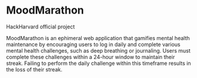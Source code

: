 # MoodMarathon
HackHarvard official project

MoodMarathon is an ephimeral web application that gamifies mental health maintenance by encouraging users to log in daily and complete various mental health challenges, such as deep breathing or journaling. Users must complete these challenges within a 24-hour window to maintain their streak. Failing to perform the daily challenge within this timeframe results in the loss of their streak.
